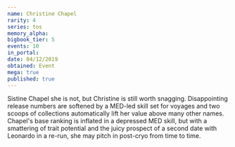```yaml
---
name: Christine Chapel
rarity: 4
series: tos
memory_alpha:
bigbook_tier: 5
events: 10
in_portal:
date: 04/12/2019
obtained: Event
mega: true
published: true
---
```


Sistine Chapel she is not, but Christine is still worth snagging. Disappointing release numbers are softened by a MED-led skill set for voyages and two scoops of collections automatically lift her value above many other names. Chapel's base ranking is inflated in a depressed MED skill, but with a smattering of trait potential and the juicy prospect of a second date with Leonardo in a re-run, she may pitch in post-cryo from time to time.
